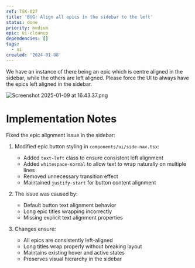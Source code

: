 ```yaml
---
ref: TSK-027
title: 'BUG: Align all epics in the sidebar to the left'
status: done
priority: medium
epic: ui-cleanup
dependencies: []
tags:
  - ui
created: '2024-01-08'
---
```

We have an instance of there being an epic which is centre aligned in the sidebar, while the others are left aligned. Please force the UI to always have the epics left aligned in the sidebar.

![Screenshot 2025-01-09 at 16.43.37.png](/task-images/1736441032817-Screenshot-2025-01-09-at-16.43.37.png)

# Implementation Notes

Fixed the epic alignment issue in the sidebar:

1. Modified epic button styling in `components/ui/side-nav.tsx`:
   - Added `text-left` class to ensure consistent left alignment
   - Added `whitespace-normal` to allow text to wrap naturally on multiple lines
   - Removed unnecessary transition effect
   - Maintained `justify-start` for button content alignment

2. The issue was caused by:
   - Default button text alignment behavior
   - Long epic titles wrapping incorrectly
   - Missing explicit text alignment properties

3. Changes ensure:
   - All epics are consistently left-aligned
   - Long titles wrap properly without breaking layout
   - Maintains existing hover and active states
   - Preserves visual hierarchy in the sidebar
